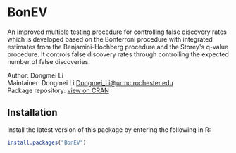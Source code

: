 # BonEV
An improved multiple testing procedure for controlling false discovery rates which is developed based on the Bonferroni procedure with integrated estimates from the Benjamini-Hochberg procedure and the Storey's q-value procedure. It controls false discovery rates through controlling the expected number of false discoveries.
 
Author: Dongmei Li  
Maintainer: Dongmei Li <Dongmei_Li@urmc.rochester.edu>  
Package repository: [view on CRAN](https://cran.r-project.org/web/packages/BonEV/index.html)  

## Installation
Install the latest version of this package by entering the following in R:
```R
install.packages("BonEV")
```
